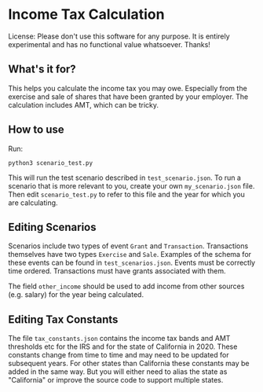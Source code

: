 # Income Tax Calculation

License: Please don't use this software for any purpose. It is entirely experimental and has no functional value whatsoever. Thanks!

## What's it for?
This helps you calculate the income tax you may owe. Especially from the exercise and sale of shares that have been granted by your employer. The calculation includes AMT, which can be tricky. 
## How to use
Run:
```
python3 scenario_test.py
```
This will run the test scenario described in `test_scenario.json`. To run a scenario that is more relevant to you, create your own `my_scenario.json` file. Then edit `scenario_test.py` to refer to this file and the year for which you are calculating.
## Editing Scenarios
Scenarios include two types of event `Grant` and `Transaction`. Transactions themselves have two types `Exercise` and `Sale`. Examples of the schema for these events can be found in `test_scenarios.json`. Events must be correctly time ordered. Transactions must have grants associated with them.

The field `other_income` should be used to add income from other sources (e.g. salary) for the year being calculated.
## Editing Tax Constants
The file `tax_constants.json` contains the income tax bands and AMT thresholds etc for the IRS and for the state of California in 2020. These constants change from time to time and may need to be updated for subsequent years. For other states than California these constants may be added in the same way. But you will either need to alias the state as "California" or improve the source code to support multiple states.  
